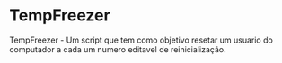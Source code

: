 # TempFreezer
TempFreezer - Um script que tem como objetivo resetar um usuario do computador a cada um numero editavel de reinicialização.
